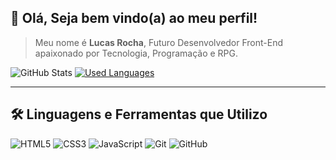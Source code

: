 ## 👋 Olá, Seja bem vindo(a) ao meu perfil!

> Meu nome é <strong>Lucas Rocha</strong>, Futuro Desenvolvedor Front-End apaixonado por Tecnologia, Programação e RPG.

![GitHub Stats](https://github-readme-stats.vercel.app/api?username=LuckasRocha&theme=dracula&show_icons=true)
[![Used Languages](https://github-readme-stats.vercel.app/api/top-langs/?username=LuckasRocha&hide=html&layout=compact=true&theme=dracula)](https://github.com/anuraghazra/github-readme-stats)

----

## 🛠️ Linguagens e Ferramentas que Utilizo

![HTML5](https://img.shields.io/badge/HTML5-E34F26?style=for-the-badge&logo=html5&logoColor=white)
![CSS3](https://img.shields.io/badge/CSS3-1572B6?style=for-the-badge&logo=css3&logoColor=white)
![JavaScript](https://img.shields.io/badge/JavaScript-F7DF1E?style=for-the-badge&logo=javascript&logoColor=black)
![Git](https://img.shields.io/badge/Git-E34F26?style=for-the-badge&logo=git&logoColor=white)
![GitHub](https://img.shields.io/badge/GitHub-100000?style=for-the-badge&logo=github&logoColor=white)
